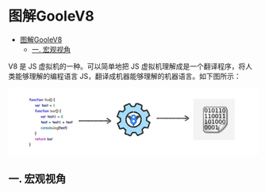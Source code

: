 # 图解GooleV8

<!-- @import "[TOC]" {cmd="toc" depthFrom=1 depthTo=6 orderedList=false} -->

<!-- code_chunk_output -->

- [图解GooleV8](#图解goolev8)
  - [一. 宏观视角](#一-宏观视角)

<!-- /code_chunk_output -->

V8 是 JS 虚拟机的一种。可以简单地把 JS 虚拟机理解成是一个翻译程序，将人类能够理解的编程语言 JS，翻译成机器能够理解的机器语言。如下图所示：

![V8JS引擎](./image/V8JS引擎.webp)

## 一. 宏观视角
